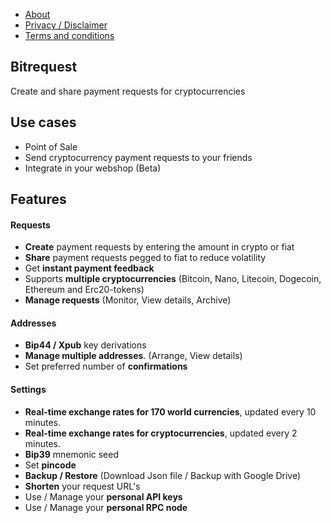 * [About](https://github.com/bitrequest/bitrequest.github.io/wiki)
* [Privacy / Disclaimer](https://github.com/bitrequest/bitrequest.github.io/wiki/Privacy)
* [Terms and conditions](https://github.com/bitrequest/bitrequest.github.io/wiki/Terms-and-conditions)

## Bitrequest

Create and share payment requests for cryptocurrencies  

## Use cases

* Point of Sale
* Send cryptocurrency payment requests to your friends
* Integrate in your webshop (Beta)

## Features

#### Requests
* __Create__ payment requests by entering the amount in crypto or fiat
* __Share__ payment requests pegged to fiat to reduce volatility
* Get __instant payment feedback__
* Supports __multiple cryptocurrencies__ (Bitcoin, Nano, Litecoin, Dogecoin, Ethereum and Erc20-tokens)
* __Manage requests__ (Monitor, View details, Archive)

#### Addresses
* __Bip44 / Xpub__ key derivations
* __Manage multiple addresses__. (Arrange, View details)
* Set preferred number of __confirmations__

#### Settings
* __Real-time exchange rates for 170 world currencies__, updated every 10 minutes.
* __Real-time exchange rates for cryptocurrencies__, updated every 2 minutes.
* __Bip39__ mnemonic seed
* Set __pincode__
* __Backup / Restore__ (Download Json file / Backup with Google Drive)
* __Shorten__ your request URL's
* Use / Manage your __personal API keys__
* Use / Manage your __personal RPC node__